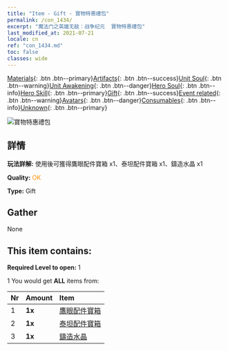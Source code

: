 ```yaml
---
title: "Item - Gift - 寶物特惠禮包"
permalink: /con_1434/
excerpt: "魔法门之英雄无敌：战争纪元  寶物特惠禮包"
last_modified_at: 2021-07-21
locale: cn
ref: "con_1434.md"
toc: false
classes: wide
---
```

 [Materials](/ItemsCN/){: .btn .btn--primary}[Artifacts](/ItemsCN/Artifacts/){: .btn .btn--success}[Unit Soul](/ItemsCN/UnitSoul/){: .btn .btn--warning}[Unit Awakening](/ItemsCN/UnitAwakening/){: .btn .btn--danger}[Hero Soul](/ItemsCN/HeroSoul/){: .btn .btn--info}[Hero Skill](/ItemsCN/HeroSkill/){: .btn .btn--primary}[Gift](/ItemsCN/Gift/){: .btn .btn--success}[Event related](/ItemsCN/Events/){: .btn .btn--warning}[Avatars](/ItemsCN/Avatars/){: .btn .btn--danger}[Consumables](/ItemsCN/Consumables/){: .btn .btn--info}[Unknown](/ItemsCN/Unknown/){: .btn .btn--primary}

 ![寶物特惠禮包](/images/t/i_907048.png)

## 詳情
 **玩法詳解:** 使用後可獲得鷹眼配件寶箱 x1、泰坦配件寶箱 x1、鑄造水晶 x1

 **Quality:** <span style="color: #FF8C00">OK</span>

 **Type:** Gift

## Gather

  None

## This item contains:

 **Required Level to open:** 1

 1 You would get **ALL** items  from:

  | Nr | Amount |     Item    |
  |:---|:-------|:------------|
  | 1 |  **1x** | [鷹眼配件寶箱](/cn/Items/con_1349/) |  | 
  | 2 |  **1x** | [泰坦配件寶箱](/cn/Items/con_1343/) |  | 
  | 3 |  **1x** | [鑄造水晶](/cn/Items/art_189/) |  | 
